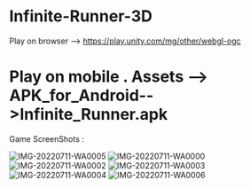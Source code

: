 # Infinite-Runner-3D
Play on browser --> https://play.unity.com/mg/other/webgl-ogc
# Play on mobile . Assets --> APK_for_Android-->Infinite_Runner.apk

Game ScreenShots : 


![IMG-20220711-WA0005](https://user-images.githubusercontent.com/20537983/178289205-b03dbeb8-ecb5-4acd-a868-26e20289b1f0.jpg)
![IMG-20220711-WA0000](https://user-images.githubusercontent.com/20537983/178289218-fa028187-427d-4b17-98c7-47f9b83cff6f.jpg)
![IMG-20220711-WA0002](https://user-images.githubusercontent.com/20537983/178289226-984d35f2-aedf-4f34-bbfb-88ed5faddf5b.jpg)
![IMG-20220711-WA0003](https://user-images.githubusercontent.com/20537983/178289187-b31652ee-9ec3-4495-9aef-c9a2274ddfee.jpg)
![IMG-20220711-WA0004](https://user-images.githubusercontent.com/20537983/178289193-0bba9b9c-5615-4208-a087-e54fff62d820.jpg)
![IMG-20220711-WA0006](https://user-images.githubusercontent.com/20537983/178289209-25cad2ea-a8a0-48e5-94f1-b9eeef08bacd.jpg)


